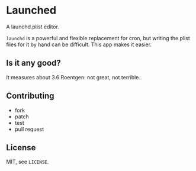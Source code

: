 # Launched

A launchd.plist editor.

`launchd` is a powerful and flexible replacement for cron, but writing the plist
files for it by hand can be difficult. This app makes it easier.

## Is it any good?

It measures about 3.6 Roentgen: not great, not terrible.

## Contributing

* fork
* patch
* test
* pull request

## License

MIT, see `LICENSE`.
